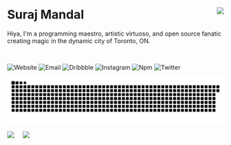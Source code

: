 <h1 align="left">Suraj Mandal<img src="https://visitcount.itsvg.in/api?id=surajmandalcell&label=Profile%20Views&color=9&icon=0&pretty=true" align="right" /></h1>

Hiya, I'm a programming maestro, artistic virtuoso, and open source fanatic creating magic in the dynamic city of Toronto, ON.

<br />

![Website](https://img.shields.io/website?url=https%3A%2F%2Fsurajmandal.in)
![Email](https://img.shields.io/badge/email-%E2%9C%89%EF%B8%8F-blue)
![Dribbble](https://img.shields.io/badge/dribbble-4-pink)
![Instagram](https://img.shields.io/badge/instagram-%F0%9F%91%8D-fd1d1d)
![Npm](https://img.shields.io/badge/npm-1%20pkg-green)
![Twitter](https://img.shields.io/twitter/url?style=social&url=https%3A%2F%2Ftwitter.com%2Fsurajmandalcell)

<picture>
  <source media="(prefers-color-scheme: dark)" srcset="dist/github-snake.svg?color_snake=#4489ec&color_dots=#2d333b,#14482e,#067238,#2dab47,#38d353" />
  <source media="(prefers-color-scheme: light)" srcset="dist/github-snake.svg" />
  <img alt="github-snake" src="dist/github-snake.svg" />
</picture>

<p align="left">
    <img src="https://github-readme-streak-stats.herokuapp.com/?user=surajmandalcell&theme=dark&hide_border=true&count_private=true" width="50%">
    &nbsp; &nbsp;
    <img src="https://gh-stats.surajmandal.in/api?username=surajmandalcell&theme=dark&hide_border=true&include_all_commits=true&count_private=true" width="45%">
</p>
